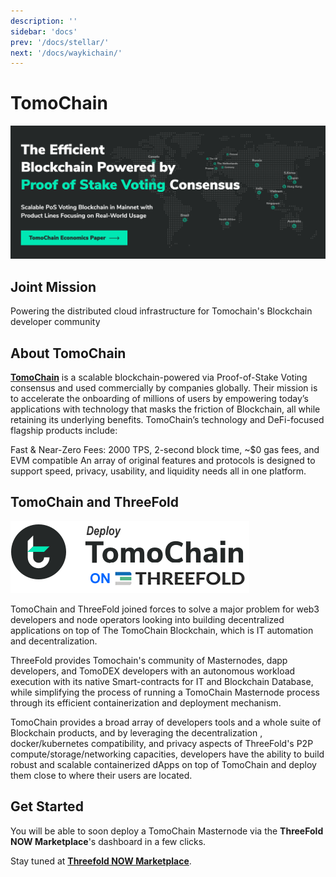 ```yaml
---
description: ''
sidebar: 'docs'
prev: '/docs/stellar/'
next: '/docs/waykichain/'
---
```


# TomoChain

![](./img/tomochain_intro.png)

## Joint Mission

Powering the distributed cloud infrastructure for Tomochain's Blockchain developer community 

## About TomoChain

**[TomoChain](https://tomochain.com/)** is a scalable blockchain-powered via Proof-of-Stake Voting consensus and used commercially by companies globally. Their mission is to accelerate the onboarding of millions of users by empowering today’s applications with technology that masks the friction of Blockchain, all while retaining its underlying benefits. TomoChain’s technology and DeFi-focused flagship products include:

Fast & Near-Zero Fees: 2000 TPS, 2-second block time, ~$0 gas fees, and EVM compatible
An array of original features and protocols is designed to support speed, privacy, usability, and liquidity needs all in one platform.   

## TomoChain and ThreeFold

![](./img/tomo2.png)


TomoChain and ThreeFold joined forces to solve a major problem for web3 developers and node operators looking into building decentralized applications on top of The TomoChain Blockchain, which is IT automation and decentralization.

ThreeFold provides Tomochain's community of Masternodes, dapp developers, and TomoDEX developers with an autonomous workload execution with its native Smart-contracts for IT and Blockchain Database, while simplifying the process of running a TomoChain Masternode process through its efficient containerization and deployment mechanism. 

TomoChain provides a broad array of developers tools and a whole suite of Blockchain products, and by leveraging the decentralization , docker/kubernetes compatibility, and privacy aspects of ThreeFold's P2P compute/storage/networking capacities, developers have the ability to build robust and scalable containerized dApps on top of TomoChain and deploy them close to where their users are located. 

## Get Started

You will be able to soon deploy a TomoChain Masternode via the **ThreeFold NOW Marketplace**'s dashboard in a few clicks.

Stay tuned at **[Threefold NOW Marketplace](https://marketplace.threefold.io)**.
